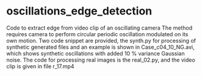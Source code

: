 # oscillations_edge_detection
Code to extract edge from video clip of an oscillating camera
The method requires camera to perform circular periodic oscillation modulated on its own motion.
Two code snippet are provided, the synth.py for processing of synthetic generated files and an example is shown in Case_c04_10_NG.avi, which shows synthetic oscillations with added 10 % variance Gaussian noise.
The code for processing real images is the real_02.py, and the video clip is given in file r_17.mp4
